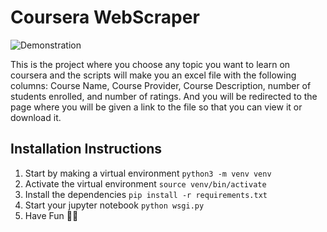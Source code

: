 
# Coursera WebScraper

![Demonstration](./static/Gif.gif)

This is the project where you choose any topic you want to learn on coursera and the scripts will make you an excel file with the following columns: Course Name, Course Provider, Course Description, number of students enrolled, and number of ratings. And you will be redirected to the page where you will be given a link to the file so that you can view it or download it.


## Installation Instructions

1. Start by making a virtual environment ```python3 -m venv venv```
2. Activate the virtual environment ```source venv/bin/activate```
3. Install the dependencies ```pip install -r requirements.txt```
4. Start your jupyter notebook ```python wsgi.py```
5. Have Fun ✌🏿
